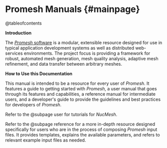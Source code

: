 Promesh Manuals {#mainpage}
==============

@tableofcontents

<strong>Introduction</strong>

The [<em>Promesh</em> software](https://github.com/IllinoisRocstar/Nemosys) is a modular, extensible resource designed for use in typical application development systems as well as distributed web-services environments. The project focus is providing a framework for robust, automated mesh generation, mesh quality analysis, adaptive mesh refinement, and data transfer between arbitrary meshes.

<strong>How to Use this Documentation</strong>

This manual is intended to be a resource for every user of <em>Promesh</em>. It features a guide to getting started with <em>Promesh</em>, a user manual that goes through its features and capabilities, a reference manual for intermediate users, and a developer's guide to provide the guidelines and best practices for developers of <em>Promesh</em>.

Refer to the @subpage user for tutorials for <em>NucMesh</em>.

Refer to the @subpage reference for a more in-depth resource designed specifically for users who are in the process of composing <em>Promesh</em> input files. It provides templates, explains the available parameters, and refers to relevant example input files as needed.


